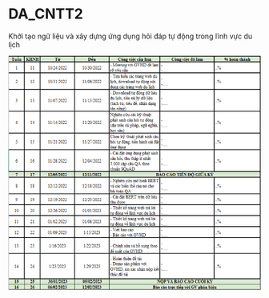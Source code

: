 # DA_CNTT2
 Khởi tạo ngữ liệu và xây dựng ứng dụng hỏi đáp tự động trong lĩnh vực du lịch
 
![alt text](https://github.com/ThienTrungNe/DA_CNTT2/blob/main/KE_HOACH.png?raw=true)

